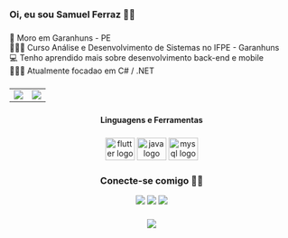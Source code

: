 <h3 align="left">Oi, eu sou Samuel Ferraz 👋🏻</h3>

###

<p align="left">🏡 Moro em Garanhuns - PE<br>👩🏻‍🎓 Curso Análise e Desenvolvimento de Sistemas no IFPE - Garanhuns<br>💻 Tenho aprendido mais sobre desenvolvimento back-end e mobile<br>👩🏻‍💻 Atualmente focadao em C# / .NET</p>

###
<table>
  <tr>
    <td align="center" style="padding=0;width=50%;">
      <img align="center" style="padding=0;" src="https://github-readme-stats.vercel.app/api?username=ssferraz&count_private=false&include_all_commits=true&show_icons=true&hide_title=true&hide_border=true"/>
    </td>
    <td align="center" style="padding=0;width=50%;">
      <img align="center" style="padding=0;" src="https://github-readme-stats.vercel.app/api/top-langs/?username=ssferraz&layout=compact&hide_border=true"/>
    </td>
  </tr>
</table>


###

<h4 align="center">Linguagens e Ferramentas</h4>

###

<div align="center">
  <img src="https://cdn.jsdelivr.net/gh/devicons/devicon/icons/flutter/flutter-original.svg" height="40" width="52" alt="flutter logo"  />
  <img src="https://cdn.jsdelivr.net/gh/devicons/devicon/icons/java/java-original.svg" height="40" width="52" alt="java logo"  />
  <img src="https://cdn.jsdelivr.net/gh/devicons/devicon/icons/mysql/mysql-original.svg" height="40" width="52" alt="mysql logo"  />
</div>

###

###
<h3 align="center"> Conecte-se comigo 🤝🏻 </h3>

 <div align="center">
  <a href="https://instagram.com/samuelsferraz" target="_blank"><img src="https://img.shields.io/badge/-Instagram-%23E4405F?style=for-the-badge&logo=instagram&logoColor=white" target="_blank"></a> 
  <a href = "mailto:ssf@discente.ifpe.edu.br"><img src="https://img.shields.io/badge/-Gmail-%23333?style=for-the-badge&logo=gmail&logoColor=white" target="_blank"></a>
  <a href="https://www.linkedin.com/in/samuelsferraz/" target="_blank"><img src="https://img.shields.io/badge/-LinkedIn-%230077B5?style=for-the-badge&logo=linkedin&logoColor=white" target="_blank"></a>
</div>

###

<div align="center">
  <img src="https://visitor-badge.laobi.icu/badge?page_id=ssferraz.ssferraz&"  />
</div>
